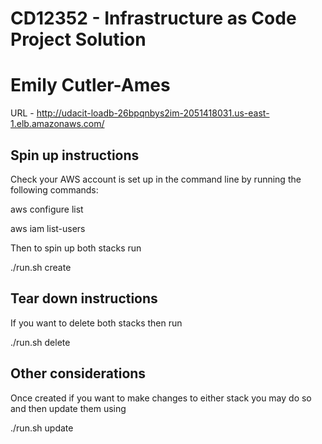 # CD12352 - Infrastructure as Code Project Solution
# Emily Cutler-Ames
URL - http://udacit-loadb-26bpqnbys2im-2051418031.us-east-1.elb.amazonaws.com/

## Spin up instructions
Check your AWS account is set up in the command line by running the following commands:  


aws configure list

aws iam list-users 

  
Then to spin up both stacks run

./run.sh create

## Tear down instructions
If you want to delete both stacks then run

./run.sh delete

## Other considerations
Once created if you want to make changes to either stack you may do so and then update them using

./run.sh update
